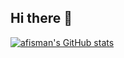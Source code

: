 ## Hi there 👋

[![afisman's GitHub stats](https://github-readme-stats.vercel.app/api?username=afisman)](https://github.com/afisman/github-readme-stats)

<!--
**afisman/afisman** is a ✨ _special_ ✨ repository because its `README.md` (this file) appears on your GitHub profile.

Here are some ideas to get you started:

- 🔭 I’m currently working on ...
- 🌱 I’m currently learning ...
- 👯 I’m looking to collaborate on ...
- 🤔 I’m looking for help with ...
- 💬 Ask me about ...
- 📫 How to reach me: ...
- 😄 Pronouns: ...
- ⚡ Fun fact: ...
-->
